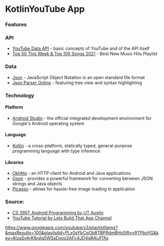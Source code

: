 # KotlinYouTube App

### Features

### API

- [YouTube Data API](https://developers.google.com/youtube/v3/getting-started) - basic concepts of YouTube and of the API itself
- [Top 50 This Week & Top 100 Songs 2021](https://www.youtube.com/playlist?list=PLx0sYbCqOb8TBPRdmBHs5Iftvv9TPboYG) - Best New Music Hits Playlist

### Data 

- [Json](https://www.json.org/json-en.html) - JavaScript Object Notation is an open standard file format
- [Json Parser Online](http://json.parser.online.fr/) - featuring tree view and syntax highlighting
     
### Technology

#### Platform

- [Android Studio](https://developer.android.com/studio?hl=es) - the official integrated development environment for Google's Android operating system

#### Language 

- [Kotlin](https://kotlinlang.org/) - a cross-platform, statically typed, general-purpose programming language with type inference

#### Libraries

- [OkHttp](https://square.github.io/okhttp/) - an HTTP client for Android and Java applications
- [Gson](https://guides.codepath.com/android/leveraging-the-gson-library) - provides a powerful framework for converting between JSON strings and Java objects
- [Picasso](https://square.github.io/picasso/) - allows for hassle-free image loading in application

### Source:

- [CS 395T Android Programming by UT Austin](https://www.cs.utexas.edu/users/witchel/371M/schedule.html)
- [YouTube Tutorial by Lets Build That App Channel](https://www.youtube.com/playlist?list=PL0dzCUj1L5JGfHj1lwxOq67zAJV3e1S9S)


https://www.googleapis.com/youtube/v3/playlistItems?&maxResults=100&playlistId=PLx0sYbCqOb8TBPRdmBHs5Iftvv9TPboYG&key=AIzaSyArKlbgIq5WSsDxoo2AFc4JD4qRAiJf1Xs